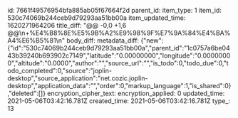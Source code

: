 id: 7661f49576954bfa885ab05f67664f2d
parent_id: 
item_type: 1
item_id: 530c74069b244ceb9d79293aa51bb00a
item_updated_time: 1620271964206
title_diff: "@@ -0,0 +1,6 @@\\n+%E4%B8%8E%E5%9B%A2%E9%98%9F%E7%9A%84%E4%BA%A4%E6%B5%81\\n"
body_diff: 
metadata_diff: {"new":{"id":"530c74069b244ceb9d79293aa51bb00a","parent_id":"1c0757a6be0443b39240b693902c7149","latitude":"0.00000000","longitude":"0.00000000","altitude":"0.0000","author":"","source_url":"","is_todo":0,"todo_due":0,"todo_completed":0,"source":"joplin-desktop","source_application":"net.cozic.joplin-desktop","application_data":"","order":0,"markup_language":1,"is_shared":0},"deleted":[]}
encryption_cipher_text: 
encryption_applied: 0
updated_time: 2021-05-06T03:42:16.781Z
created_time: 2021-05-06T03:42:16.781Z
type_: 13